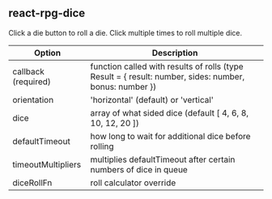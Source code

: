 ## react-rpg-dice

Click a die button to roll a die. Click multiple times to roll multiple dice.

| Option              | Description                                                                                            |
| ------------------- | ------------------------------------------------------------------------------------------------------ |
| callback (required) | function called with results of rolls (type Result = { result: number, sides: number, bonus: number }) |
| orientation         | 'horizontal' (default) or 'vertical'                                                                   |
| dice                | array of what sided dice (default [ 4, 6, 8, 10, 12, 20 ])                                             |
| defaultTimeout      | how long to wait for additional dice before rolling                                                    |
| timeoutMultipliers  | multiplies defaultTimeout after certain numbers of dice in queue                                       |
| diceRollFn          | roll calculator override                                                                               |
